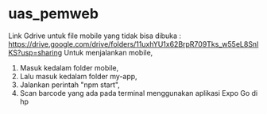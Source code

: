 # uas_pemweb


Link Gdrive untuk file mobile yang tidak bisa dibuka : https://drive.google.com/drive/folders/11uxhYU1x62BrpR709Tks_w55eL8SnlKS?usp=sharing
Untuk menjalankan mobile, 
1. Masuk kedalam folder mobile,
2. Lalu masuk kedalam folder my-app,
3. Jalankan perintah "npm start",
4. Scan barcode yang ada pada terminal menggunakan aplikasi Expo Go di hp
